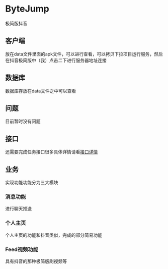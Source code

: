 # ByteJump
极简版抖音
## 客户端
放在data文件里面的apk文件，可以进行查看，可以拷贝下拉项目运行服务，然后在抖音极简版中（我）点击二下进行服务器地址连接
## 数据库
数据库存放在data文件之中可以查看
## 问题
目前暂时没有问题
## 接口
还需要完成任务接口很多具体详情请看[接口详情](https://www.apifox.cn/apidoc/shared-09d88f32-0b6c-4157-9d07-a36d32d7a75c/api-50707523)
## 业务
实现功能功能分为三大模块
### 消息功能
进行聊天推送
### 个人主页
个人主页的功能和抖音类似，完成的部分简易功能
### Feed视频功能
具有抖音的那种极简版刷视频等

